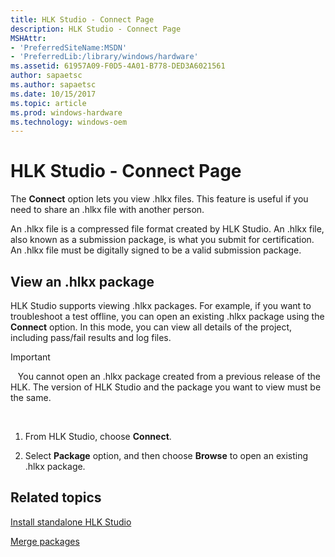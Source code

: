 ```yaml
---
title: HLK Studio - Connect Page
description: HLK Studio - Connect Page
MSHAttr:
- 'PreferredSiteName:MSDN'
- 'PreferredLib:/library/windows/hardware'
ms.assetid: 61957A09-F0D5-4A01-B778-DED3A6021561
author: sapaetsc
ms.author: sapaetsc
ms.date: 10/15/2017
ms.topic: article
ms.prod: windows-hardware
ms.technology: windows-oem
---
```


# HLK Studio - Connect Page


The **Connect** option lets you view .hlkx files. This feature is useful if you need to share an .hlkx file with another person.

An .hlkx file is a compressed file format created by HLK Studio. An .hlkx file, also known as a submission package, is what you submit for certification. An .hlkx file must be digitally signed to be a valid submission package.

## <span id="view_an_.hlkx_package"></span><span id="VIEW_AN_.HLKX_PACKAGE"></span>View an .hlkx package


HLK Studio supports viewing .hlkx packages. For example, if you want to troubleshoot a test offline, you can open an existing .hlkx package using the **Connect** option. In this mode, you can view all details of the project, including pass/fail results and log files.

>[!IMPORTANT]
>  
You cannot open an .hlkx package created from a previous release of the HLK. The version of HLK Studio and the package you want to view must be the same.

 

1.  From HLK Studio, choose **Connect**.

2.  Select **Package** option, and then choose **Browse** to open an existing .hlkx package.

## <span id="related_topics"></span>Related topics


[Install standalone HLK Studio](install-standalone-hlk-studio.md)

[Merge packages](merge-packages.md)

 

 







